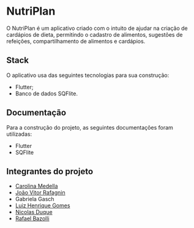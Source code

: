 # NutriPlan

O NutriPlan é um aplicativo criado com o intuito de ajudar na criação de cardápios de dieta, permitindo o cadastro de alimentos, sugestões de refeições, compartilhamento de alimentos e cardápios.

## Stack

O aplicativo usa das seguintes tecnologias para sua construção:

- Flutter;
- Banco de dados SQFlite.

## Documentação

Para a construção do projeto, as seguintes documentações foram utilizadas:

- Flutter
- SQFlite

## Integrantes do projeto
- [Carolina Medella](https://github.com/carrolmedella)
- [João Vitor Rafagnin](https://github.com/jrafagnin)
- Gabriela Gasch
- [Luiz Henrique Gomes](https://github.com/silva-luiz)
- [Nicolas Duque](https://github.com/Nicolasduquee)
- [Rafael Bazolli](https://github.com/rafaelbazolli)
